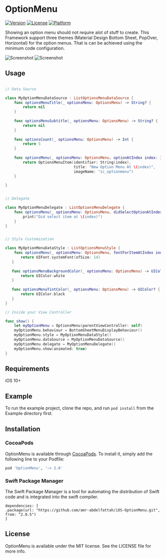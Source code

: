 # OptionMenu

[![Version](https://img.shields.io/cocoapods/v/OptionMenu.svg?style=flat)](https://cocoapods.org/pods/OptionMenu)
[![License](https://img.shields.io/cocoapods/l/OptionMenu.svg?style=flat)](/LICENSE)
[![Platform](https://img.shields.io/cocoapods/p/OptionMenu.svg?style=flat)](https://cocoapods.org/pods/OptionMenu)

Showing an option menu should not require alot of stuff to create. This Framework support three themes (Material Design Bottom Sheet, PopOver, Horizontal) for the option menus. That is can be achieved using the minimum code configuration. 

![Screenshot](https://github.com/amr-abdelfattah/iOS-OptionMenu/blob/v2.0.1/ScreenShots/screenshot_1.png)
![Screenshot](https://github.com/amr-abdelfattah/iOS-OptionMenu/blob/v2.0.1/ScreenShots/screenshot_2.png)

## Usage

```swift

// Data Source

class MyOptionMenuDataSource : ListOptionsMenuDataSource {
    func optionsMenuTitle(_ optionsMenu: OptionsMenu) -> String? {
        return nil
    }
    
    func optionsMenuSubtitle(_ optionsMenu: OptionsMenu) -> String? {
        return nil
    }
    
    func optionsCount(_ optionsMenu: OptionsMenu) -> Int {
        return 5
    }
    
    func optionsMenu(_ optionsMenu: OptionsMenu, optionAtIndex index: Int) -> OptionsMenuItem? {
        return OptionsMenuItem(identifier: String(index),
                               title: "New Option Menu At \(index)",
                               imageName: "ic_optionmenu")    
    }
    
}


// Delegate

class MyOptionMenuDelegate : ListOptionsMenuDelegate {
    func optionsMenu(_ optionsMenu: OptionsMenu, didSelectOptionAtIndex index: Int) {
        print("Did select item at \(index)")
    }
}


// Style Customization

class MyOptionMenuDataStyle : ListOptionsMenuStyle {
    func optionsMenu(_ optionsMenu: OptionsMenu, fontForItemAtIndex index: Int) -> UIFont? {
       return UIFont.systemFont(ofSize: 14)
   }
   
   func optionsMenuBackgroundColor(_ optionsMenu: OptionsMenu) -> UIColor? {
       return UIColor.white
   }
 
   func optionsMenuTintColor(_ optionsMenu: OptionsMenu) -> UIColor? {
       return UIColor.black
   }
}

// Inside your View Controller

func show() {
    let myOptionMenu = OptionsMenu(parentViewController: self)
    myOptionMenu.behaviour = BottomSheetMenuDisplayBehaviour()
    myOptionMenu.style = MyOptionMenuDataStyle()
    myOptionMenu.dataSource = MyOptionMenuDataSource()
    myOptionMenu.delegate = MyOptionMenuDelegate()
    myOptionMenu.show(animated: true)
}

```

## Requirements
iOS 10+

## Example

To run the example project, clone the repo, and run `pod install` from the Example directory first.

## Installation

### CocoaPods

OptionMenu is available through [CocoaPods](https://cocoapods.org). To install
it, simply add the following line to your Podfile:

```ruby
pod 'OptionMenu', '~> 2.0'
```

### Swift Package Manager
The Swift Package Manager is a tool for automating the distribution of Swift code and is integrated into the swift compiler.

```
dependencies: [
.package(url: "https://github.com/amr-abdelfattah/iOS-OptionMenu.git", from: "2.0.5")
]
```

## License

OptionMenu is available under the MIT license. See the LICENSE file for more info.
